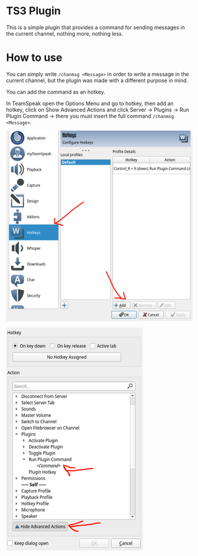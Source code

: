 # TS3 Plugin

This is a simple plugin that provides a command for sending messages in the current channel, nothing more, nothing less.

# How to use

You can simply write `/chanmsg <Message>` in order to write a message in the current channel, but the plugin was made with a different purpose in mind.

You can add the command as an hotkey.

In TeamSpeak open the Options Menu and go to hotkey, then add an hotkey, click on Show Advanced Actions and click Server -> Plugins -> Run Plugin Command -> <Command>  there you must insert the full command `/chanmsg <Message>`.

![](images/firststep.png)



![](images/secondstep.png)

